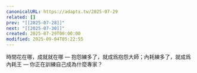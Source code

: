 ```yaml
---
canonicalURL: https://adaptx.tw/2025-07-29
related: []
prev: "[[2025-07-28]]"
next: "[[2025-07-30]]"
created: 2025-07-29T00:00:00
modified: 2025-09-04T05:22:55
---
```


時間花在哪，成就就在哪 — 抱怨練多了，就成爲抱怨大師；內耗練多了，就成爲內耗王 — 你正在訓練自己成為什麼專家？
